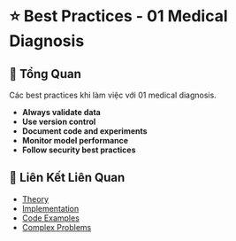 # ⭐ Best Practices - 01 Medical Diagnosis

## 🎯 Tổng Quan

Các best practices khi làm việc với 01 medical diagnosis.

- **Always validate data**
- **Use version control**
- **Document code and experiments**
- **Monitor model performance**
- **Follow security best practices**

## 🔗 Liên Kết Liên Quan

- [Theory](./THEORY_01_medical_diagnosis.md)
- [Implementation](./IMPLEMENTATION_01_medical_diagnosis.md)
- [Code Examples](./CODE_EXAMPLES_01_medical_diagnosis.md)
- [Complex Problems](./COMPLEX_PROBLEMS.md)
